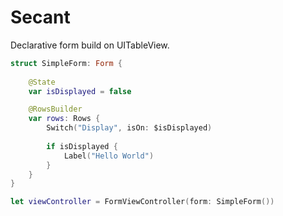 # Secant
Declarative form build on UITableView.

```swift
struct SimpleForm: Form {
    
    @State
    var isDisplayed = false

    @RowsBuilder
    var rows: Rows {
        Switch("Display", isOn: $isDisplayed)
        
        if isDisplayed {
            Label("Hello World")
        }
    }
}

let viewController = FormViewController(form: SimpleForm())
```
